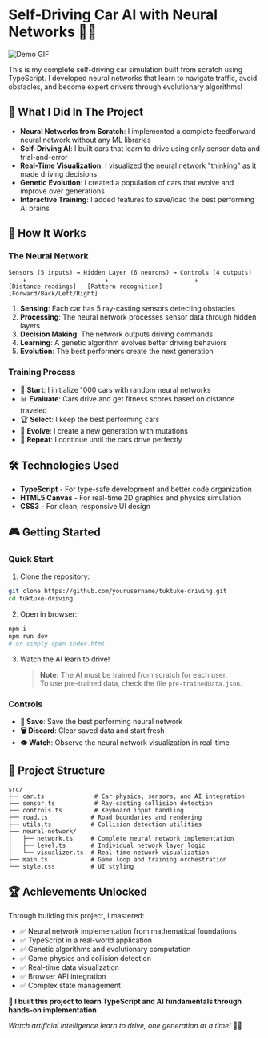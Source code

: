 # Self-Driving Car AI with Neural Networks 🚗🧠

![Demo GIF](./public/cargif.gif)

This is my complete self-driving car simulation built from scratch using TypeScript. I developed neural networks that learn to navigate traffic, avoid obstacles, and become expert drivers through evolutionary algorithms!

## 🎯 What I Did In The Project

- **Neural Networks from Scratch**: I implemented a complete feedforward neural network without any ML libraries
- **Self-Driving AI**: I built cars that learn to drive using only sensor data and trial-and-error
- **Real-Time Visualization**: I visualized the neural network "thinking" as it made driving decisions
- **Genetic Evolution**: I created a population of cars that evolve and improve over generations
- **Interactive Training**: I added features to save/load the best performing AI brains

## 🧠 How It Works

### The Neural Network

```
Sensors (5 inputs) → Hidden Layer (6 neurons) → Controls (4 outputs)
    ↓                      ↓                        ↓
[Distance readings]   [Pattern recognition]   [Forward/Back/Left/Right]
```

1. **Sensing**: Each car has 5 ray-casting sensors detecting obstacles
2. **Processing**: The neural network processes sensor data through hidden layers
3. **Decision Making**: The network outputs driving commands
4. **Learning**: A genetic algorithm evolves better driving behaviors
5. **Evolution**: The best performers create the next generation

### Training Process

- 🏁 **Start**: I initialize 1000 cars with random neural networks
- 📊 **Evaluate**: Cars drive and get fitness scores based on distance traveled
- 🏆 **Select**: I keep the best performing cars
- 🧬 **Evolve**: I create a new generation with mutations
- 🔄 **Repeat**: I continue until the cars drive perfectly

## 🛠️ Technologies Used

- **TypeScript** - For type-safe development and better code organization
- **HTML5 Canvas** - For real-time 2D graphics and physics simulation
- **CSS3** - For clean, responsive UI design

## 🎮 Getting Started

### Quick Start

1. Clone the repository:

```bash
git clone https://github.com/yourusername/tuktuke-driving.git
cd tuktuke-driving
```

2. Open in browser:

```bash
npm i
npm run dev
# or simply open index.html
```

3. Watch the AI learn to drive!
   > **Note:** The AI must be trained from scratch for each user.  
   > To use pre-trained data, check the file `pre-trainedData.json`.

### Controls

- **💾 Save**: Save the best performing neural network
- **🗑️ Discard**: Clear saved data and start fresh
- **👁️ Watch**: Observe the neural network visualization in real-time

## 📁 Project Structure

```
src/
├── car.ts              # Car physics, sensors, and AI integration
├── sensor.ts           # Ray-casting collision detection
├── controls.ts         # Keyboard input handling
├── road.ts            # Road boundaries and rendering
├── utils.ts           # Collision detection utilities
├── neural-network/
│   ├── network.ts     # Complete neural network implementation
│   ├── level.ts       # Individual network layer logic
│   └── visualizer.ts  # Real-time network visualization
├── main.ts            # Game loop and training orchestration
└── style.css          # UI styling
```

## 🏆 Achievements Unlocked

Through building this project, I mastered:

- ✅ Neural network implementation from mathematical foundations
- ✅ TypeScript in a real-world application
- ✅ Genetic algorithms and evolutionary computation
- ✅ Game physics and collision detection
- ✅ Real-time data visualization
- ✅ Browser API integration
- ✅ Complex state management

**🎯 I built this project to learn TypeScript and AI fundamentals through hands-on implementation**

_Watch artificial intelligence learn to drive, one generation at a time!_ 🚗💨
